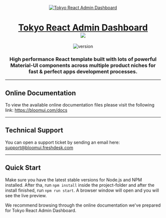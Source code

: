 <p align="center">
    <a href="https://bloomui.com" title="BloomUI.com">
        <img src="https://bloomui.com/static/images/overview/tokyo-logo.png" alt="Tokyo React Admin Dashboard">
    </a>
</p>
<h1 align="center">
    <a href="https://material-ui.com/store/items/tokyo-react-admin-dashboard">Tokyo React Admin Dashboard</a>
    <br>
    <a href="https://twitter.com/intent/tweet?url=https://bloomui.com&text=I like this React admin dashboard">
        <img src="https://img.shields.io/twitter/url/http/shields.io.svg?style=social" />
    </a>
</h1>
<div align="center">

![version](https://img.shields.io/badge/version-1.0.0-blue.svg)

</div>

<h3 align="center">High performance React template built with lots of powerful Material-UI components across multiple product niches for fast & perfect apps development processes.
</h3>

---

<h2>
    Online Documentation
</h2>

<p>To view the available online documentation files please visit the following link:
<a href="https://bloomui.com/docs" title="Click to view the online documentation">
    https://bloomui.com/docs
</a>
</p>

---

<h2>
    Technical Support
</h2>
<p>
    You can open a support ticket by sending an email here: <a href="mailto:support@bloomui.freshdesk.com" title="Open Support Ticket">
        support@bloomui.freshdesk.com
    </a>
</p>

---

<h2>
    Quick Start
</h2>
<p>
    Make sure you have the latest stable versions for Node.js and NPM installed. After tha, run <code>npm install</code> inside the project-folder and after the install finished, run <code>npm run start</code>. A browser window will open and you will see the live preview.
</p>
<p>
    We recommend browsing through the online documentation we've prepared for Tokyo React Admin Dashboard.
</p>
